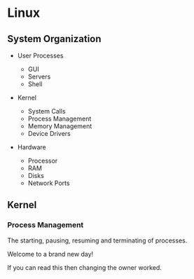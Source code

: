# Linux

## System Organization</h2>

* User Processes
    * GUI
    * Servers
    * Shell
    
* Kernel
    * System Calls
    * Process Management
    * Memory Management
    * Device Drivers
    
* Hardware
    * Processor
    * RAM
    * Disks
    * Network Ports
    
## Kernel

### Process Management

The starting, pausing, resuming and terminating of processes.

Welcome to a brand new day!

If you can read this then changing the owner worked.